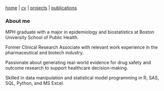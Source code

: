 [home](thyangjes.github.io/) | [cv](https://thyangjes.github.io//files/Yang,Jessy_resume_Jan2025.pdf) | [projects](https://thyangjes.github.io//projects.html) | [publications](https://thyangjes.github.io//publications.html) 

### About me

MPH graduate with a major in epidemiology and biostatistics at Boston University School of Public Health.

Former Clinical Research Associate with relevant work experience in the pharmaceutical and biotech industry.

Passionate about generating real-world evidence for drug safety and outcome research to support healthcare decision-making. 

Skilled in data manipulation and statistical model programming in R, SAS, SQL, Python, and MS Excel.

